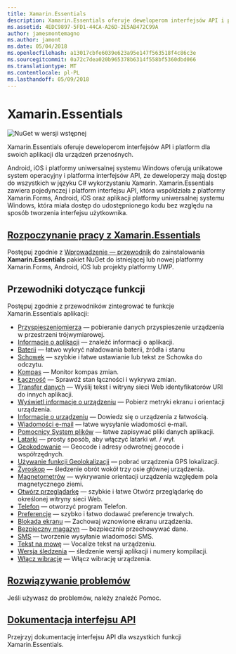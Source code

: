 ```yaml
---
title: Xamarin.Essentials
description: Xamarin.Essentials oferuje deweloperom interfejsów API i platform dla swoich aplikacji dla urządzeń przenośnych.
ms.assetid: 4EDC9897-5FD1-44CA-A26D-2E5AB472C99A
author: jamesmontemagno
ms.author: jamont
ms.date: 05/04/2018
ms.openlocfilehash: a13017cbfe6039e623a95e147f563518f4c86c3e
ms.sourcegitcommit: 0a72c7dea020b965378b6314f558bf5360dbd066
ms.translationtype: MT
ms.contentlocale: pl-PL
ms.lasthandoff: 05/09/2018
---
```

# <a name="xamarinessentials"></a>Xamarin.Essentials

![NuGet w wersji wstępnej](~/media/shared/pre-release.png)

Xamarin.Essentials oferuje deweloperom interfejsów API i platform dla swoich aplikacji dla urządzeń przenośnych.

Android, iOS i platformy uniwersalnej systemu Windows oferują unikatowe system operacyjny i platforma interfejsów API, że deweloperzy mają dostęp do wszystkich w języku C# wykorzystaniu Xamarin. Xamarin.Essentials zawiera pojedynczej i platform interfejsu API, która współdziała z platformy Xamarin.Forms, Android, iOS oraz aplikacji platformy uniwersalnej systemu Windows, która miała dostęp do udostępnionego kodu bez względu na sposób tworzenia interfejsu użytkownika.

## <a name="get-started-with-xamarinessentialsget-startedmdcontextxamarinxamarin-forms"></a>[Rozpoczynanie pracy z Xamarin.Essentials](get-started.md?context=xamarin/xamarin-forms)

Postępuj zgodnie z [Wprowadzenie — przewodnik](get-started.md) do zainstalowania **Xamarin.Essentials** pakiet NuGet do istniejącej lub nowej platformy Xamarin.Forms, Android, iOS lub projekty platformy UWP.

## <a name="feature-guides"></a>Przewodniki dotyczące funkcji

Postępuj zgodnie z przewodników zintegrować te funkcje Xamarin.Essentials aplikacji:

* [Przyspieszeniomierza](accelerometer.md?context=xamarin/xamarin-forms) — pobieranie danych przyspieszenie urządzenia w przestrzeni trójwymiarowej.
* [Informacje o aplikacji](app-information.md?context=xamarin/xamarin-forms) — znaleźć informacji o aplikacji.
* [Baterii](battery.md?context=xamarin/xamarin-forms) — łatwo wykryć naładowania baterii, źródła i stanu
* [Schowek](clipboard.md?context=xamarin/xamarin-forms) — szybkie i łatwe ustawianie lub tekst ze Schowka do odczytu.
* [Kompas](compass.md?context=xamarin/xamarin-forms) — Monitor kompas zmian.
* [Łączność](connectivity.md?context=xamarin/xamarin-forms) — Sprawdź stan łączności i wykrywa zmian.
* [Transfer danych](data-transfer.md?context=xamarin/xamarin-forms) — Wyślij tekst i witryny sieci Web identyfikatorów URI do innych aplikacji.
* [Wyświetl informacje o urządzeniu](device-display.md?context=xamarin/xamarin-forms) — Pobierz metryki ekranu i orientacji urządzenia.
* [Informacje o urządzeniu](device-information.md?context=xamarin/xamarin-forms) — Dowiedz się o urządzenia z łatwością.
* [Wiadomości e-mail](email.md?context=xamarin/xamarin-forms) — łatwe wysyłanie wiadomości e-mail.
* [Pomocnicy System plików](file-system-helpers.md?context=xamarin/xamarin-forms) — łatwe zapisywać pliki danych aplikacji.
* [Latarki](flashlight.md?context=xamarin/xamarin-forms) — prosty sposób, aby włączyć latarki wł. / wył.
* [Geokodowanie](geocoding.md?context=xamarin/xamarin-forms) — Geocode i adresy odwrotnej geocode i współrzędnych.
* [Używanie funkcji Geolokalizacji](geolocation.md?context=xamarin/xamarin-forms) — pobrać urządzenia GPS lokalizacji.
* [Żyroskop](gyroscope.md?context=xamarin/xamarin-forms) — śledzenie obrót wokół trzy osie głównej urządzenia.
* [Magnetometrów](magnetometer.md?context=xamarin/xamarin-forms) — wykrywanie orientacji urządzenia względem pola magnetycznego ziemi.
* [Otwórz przeglądarkę](open-browser.md?context=xamarin/xamarin-forms) — szybkie i łatwe Otwórz przeglądarkę do określonej witryny sieci Web.
* [Telefon](phone-dialer.md?context=xamarin/xamarin-forms) — otworzyć program Telefon.
* [Preferencje](preferences.md?context=xamarin/xamarin-forms) — szybko i łatwo dodawać preferencje trwałych.
* [Blokada ekranu](screen-lock.md?context=xamarin/xamarin-forms) — Zachowaj wznowione ekranu urządzenia.
* [Bezpieczny magazyn](secure-storage.md?context=xamarin/xamarin-forms) — bezpiecznie przechowywać dane.
* [SMS](sms.md?context=xamarin/xamarin-forms) — tworzenie wysyłanie wiadomości SMS.
* [Tekst na mowę](text-to-speech.md?context=xamarin/xamarin-forms) — Vocalize tekst na urządzeniu.
* [Wersja śledzenia](version-tracking.md?context=xamarin/xamarin-forms) — śledzenie wersji aplikacji i numery kompilacji.
* [Włącz wibrację](vibrate.md?context=xamarin/xamarin-forms) — Włącz wibrację urządzenia.

## <a name="troubleshootingtroubleshootingmdcontextxamarinxamarin-forms"></a>[Rozwiązywanie problemów](troubleshooting.md?context=xamarin/xamarin-forms)

Jeśli używasz do problemów, należy znaleźć Pomoc.

## <a name="api-documentationxrefxamarinessentials"></a>[Dokumentacja interfejsu API](xref:Xamarin.Essentials)

Przejrzyj dokumentację interfejsu API dla wszystkich funkcji Xamarin.Essentials.
